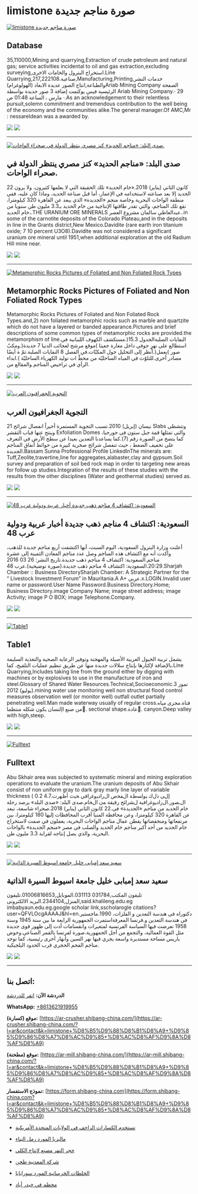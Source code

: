# limistone صورة مناجم جديدة

<a href="https://swt.shibang-china.com/?l=ar&img&k=limistone+%D8%B5%D9%88%D8%B1%D8%A9+%D9%85%D9%86%D8%A7%D8%AC%D9%85+%D8%AC%D8%AF%D9%8A%D8%AF%D8%A9" target="_blank">![limistone صورة مناجم جديدة](http://static.shibang-china.com/all-800x300/968.jpg)</a>

## Database
35,110000,Mining and quarrying,Extraction of crude petroleum and natural gas; service activities incidental to oil and gas extraction,excluding surveying,استخراج البترول والخامات الاخرى.Line Quarrying,صناعية.217,222108,Manufacturing,Printing,خدمات النشر والطباعة,انتاج الصور عديدة الابعاد (الهولوغرام)Ariab Mining Company الصفحة الرئيسية فيس بوكتمت إضافة 3 صور جديدة بواسطة Ariab Mining Company.· 29 مارس ، الساعة 01:48 ص ·.As an acknowledgement to their relentless pursuit,solemn commitment and tremendous contribution to the well being of the economy and the communities alike.The general manager.Of AMC,Mr : nessareldean was a awarded by.


<a href="https://whatsapp.shibangsoft.com/WhatsApp.php" target="_blank" title="WhatsApp">![](http://static.shibang-china.com/icon/whatsapp.png)</a> <a href="https://swt.shibang-china.com/?l=ar&icon&k=limistone+%D8%B5%D9%88%D8%B1%D8%A9+%D9%85%D9%86%D8%A7%D8%AC%D9%85+%D8%AC%D8%AF%D9%8A%D8%AF%D8%A9" target="_blank">![](http://static.shibang-china.com/icon/chat-ar.png)</a>

---

<a href="https://swt.shibang-china.com/?l=ar&img&k=limistone+%D8%B5%D9%88%D8%B1%D8%A9+%D9%85%D9%86%D8%A7%D8%AC%D9%85+%D8%AC%D8%AF%D9%8A%D8%AF%D8%A9" target="_blank">![صدى البلد: «مناجم الحديد» كنز مصري ينتظر الدولة في صحراء الواحات.](http://static.shibang-china.com/all-800x300/1040.jpg)</a>

## صدى البلد: «مناجم الحديد» كنز مصري ينتظر الدولة في صحراء الواحات.
22 كانون الثاني (يناير) 2018.«خام الحديد» تلك الحقيقة التي لا يعلمها كثيرون، ولا يرون الحديد إلا بعد صناعته لاستخدامه في الإعمار، أما قبل صناعة الحديد، وماذا كان عليه، ففي منطقة الواحات البحرية وخاصة منجم «الجديدة» الذي يبعد عن القاهرة 320 كيلومترا، تقع تلك المناجم، والتي تقدر طاقتها الإنتاجية من خام الحديد بـ3.3 مليون طن سنويا من خام الحديد،.THE URANIUM ORE MINERALS عبدالعاطي سالمان مشروع العصر..in some of the carnotite deposits of the Colorado Plateau,and in the deposits in line in the Grants district,New Mexico.Davidite (rare earth iron titanium oxide; 7 10 percent U3O8).Davidite was not considered a significant uranium ore mineral until 1951,when additional exploration at the old Radium Hill mine near.


<a href="https://whatsapp.shibangsoft.com/WhatsApp.php" target="_blank" title="WhatsApp">![](http://static.shibang-china.com/icon/whatsapp.png)</a> <a href="https://swt.shibang-china.com/?l=ar&icon&k=limistone+%D8%B5%D9%88%D8%B1%D8%A9+%D9%85%D9%86%D8%A7%D8%AC%D9%85+%D8%AC%D8%AF%D9%8A%D8%AF%D8%A9" target="_blank">![](http://static.shibang-china.com/icon/chat-ar.png)</a>

---

<a href="https://swt.shibang-china.com/?l=ar&img&k=limistone+%D8%B5%D9%88%D8%B1%D8%A9+%D9%85%D9%86%D8%A7%D8%AC%D9%85+%D8%AC%D8%AF%D9%8A%D8%AF%D8%A9" target="_blank">![Metamorphic Rocks Pictures of Foliated and Non Foliated Rock Types](http://static.shibang-china.com/all-800x300/1150.jpg)</a>

## Metamorphic Rocks Pictures of Foliated and Non Foliated Rock Types
Metamorphic Rocks Pictures of Foliated and Non Foliated Rock Types.and,2) non foliated metamorphic rocks such as marble and quartzite which do not have a layered or banded appearance.Pictures and brief descriptions of some common types of metamorphic rocks are provided.the metamorphism of line.النفايات الصلبةالجدول 15.3(.مستكشف الكهوف اللبنانية في استطالع على نهرٍ جوفي داخل مغارة جعيتا )موقع مرشح لعجائب الدنيا 7 جديدة(.ومكبّ صور )يعمل(.أنظر إلى التحليل حول المكبّات.في الفصل 8 النفايات الصلبة.ثمّ ة أيضًا مصادر أخرى.للتلوّث في المياه الساحليّة من محطّ ات توليد الكهرباء.الساحليّة ).ابداء الرأي في تراخيص المناجم والمقالع من.


<a href="https://whatsapp.shibangsoft.com/WhatsApp.php" target="_blank" title="WhatsApp">![](http://static.shibang-china.com/icon/whatsapp.png)</a> <a href="https://swt.shibang-china.com/?l=ar&icon&k=limistone+%D8%B5%D9%88%D8%B1%D8%A9+%D9%85%D9%86%D8%A7%D8%AC%D9%85+%D8%AC%D8%AF%D9%8A%D8%AF%D8%A9" target="_blank">![](http://static.shibang-china.com/icon/chat-ar.png)</a>

---

<a href="https://swt.shibang-china.com/?l=ar&img&k=limistone+%D8%B5%D9%88%D8%B1%D8%A9+%D9%85%D9%86%D8%A7%D8%AC%D9%85+%D8%AC%D8%AF%D9%8A%D8%AF%D8%A9" target="_blank">![التجوية الجغرافيون العرب](http://static.shibang-china.com/all-800x300/1263.jpg)</a>

## التجوية الجغرافيون العرب
21 نيسان (إبريل) 2010.تسبب التجوية المستمرة أخيراً انفصال شرائح Slabs وتتشظى وينتج عنها قباب التقشر Exfoliation Domes والتى تمثلها قمة جبل ستون فى جورجيا، كما يتضح من الصورة رقم (7).كما يساعدنا التعدين بعيدا عن سطح الأرض في التعرف على تخفيف الضغط ، حيث تنفصل شرائح صخرية كبيرة من حوائط أنفاق المناجم الجديدة.Bassam Sunna Professional Profile LinkedInThe minerals are: Tuff,Zeolite,travertine,line for aggregates,alabaster,clay and gypsum.Soil survey and preparation of soil bed rock map in order to targeting new areas for follow up studies.Integration of the results of these studies with the results from the other disciplines (Water and geothermal studies) served as.


<a href="https://whatsapp.shibangsoft.com/WhatsApp.php" target="_blank" title="WhatsApp">![](http://static.shibang-china.com/icon/whatsapp.png)</a> <a href="https://swt.shibang-china.com/?l=ar&icon&k=limistone+%D8%B5%D9%88%D8%B1%D8%A9+%D9%85%D9%86%D8%A7%D8%AC%D9%85+%D8%AC%D8%AF%D9%8A%D8%AF%D8%A9" target="_blank">![](http://static.shibang-china.com/icon/chat-ar.png)</a>

---

<a href="https://swt.shibang-china.com/?l=ar&img&k=limistone+%D8%B5%D9%88%D8%B1%D8%A9+%D9%85%D9%86%D8%A7%D8%AC%D9%85+%D8%AC%D8%AF%D9%8A%D8%AF%D8%A9" target="_blank">![السعودية: اكتشاف 4 مناجم ذهب جديدة أخبار عربية ودولية عرب 48](http://static.shibang-china.com/all-800x300/1264.jpg)</a>

## السعودية: اكتشاف 4 مناجم ذهب جديدة أخبار عربية ودولية عرب 48
أعلنت وزارة البترول السعودية، اليوم السبت، أنها اكتشفت أربع مناجم جديدة للذهب، وأكدت أنه مع اكتشاف هذه المناجم وصل عدد مناجم المعادن الثمينة إلى عشرة مناجم.السعودية: اكتشاف 4 مناجم ذهب جديدة.تاريخ النشر: 26 03 2016 20:29.السعودية: اكتشاف 4 مناجم ذهب جديدة.(صورة توضيحية).عرب 48.Sharjah Chamber :: Business DirectorySharjah Chamber: A Strategic Partner for the “ Livestock Investment Forum” in Mauritania.A A+ عربي.x.LOGIN.Invalid user name or password.User Name Password.Business Directory.Home; Business Directory.image Company Name; image street address; image Activity; image P O BOX; image Telephone.Company.


<a href="https://whatsapp.shibangsoft.com/WhatsApp.php" target="_blank" title="WhatsApp">![](http://static.shibang-china.com/icon/whatsapp.png)</a> <a href="https://swt.shibang-china.com/?l=ar&icon&k=limistone+%D8%B5%D9%88%D8%B1%D8%A9+%D9%85%D9%86%D8%A7%D8%AC%D9%85+%D8%AC%D8%AF%D9%8A%D8%AF%D8%A9" target="_blank">![](http://static.shibang-china.com/icon/chat-ar.png)</a>

---

<a href="https://swt.shibang-china.com/?l=ar&img&k=limistone+%D8%B5%D9%88%D8%B1%D8%A9+%D9%85%D9%86%D8%A7%D8%AC%D9%85+%D8%AC%D8%AF%D9%8A%D8%AF%D8%A9" target="_blank">![Table1](http://static.shibang-china.com/all-800x300/439.jpg)</a>

## Table1
يشمل تربية الخيول العربية الأصيلة والمهجنة وتوفير الرعاية الصحية والتغذية السليمة بالإضافة لإكثارها بإنتاج سلالات جديدة منها عن طريق تنظيم عمليات التلقيح، كما.Line Quarrying,Includes taking line from the ground either by digging with machines or by explosives to use in the manufacture of iron and steel.Glossary of Shared Water Resources.Technical,Socioeconomic.3 تموز (يوليو) 2012.mining water use monitoring well non structural flood control measures observation well (or monitor well) outfall outlet partially penetrating well.Man made waterway usually of regular cross.قناة.مجرى مياه من صنع اإلنسان يكون شكله منتظما.ً sectional shape.عادة.ً canyon.Deep valley with high,steep.


<a href="https://whatsapp.shibangsoft.com/WhatsApp.php" target="_blank" title="WhatsApp">![](http://static.shibang-china.com/icon/whatsapp.png)</a> <a href="https://swt.shibang-china.com/?l=ar&icon&k=limistone+%D8%B5%D9%88%D8%B1%D8%A9+%D9%85%D9%86%D8%A7%D8%AC%D9%85+%D8%AC%D8%AF%D9%8A%D8%AF%D8%A9" target="_blank">![](http://static.shibang-china.com/icon/chat-ar.png)</a>

---

<a href="https://swt.shibang-china.com/?l=ar&img&k=limistone+%D8%B5%D9%88%D8%B1%D8%A9+%D9%85%D9%86%D8%A7%D8%AC%D9%85+%D8%AC%D8%AF%D9%8A%D8%AF%D8%A9" target="_blank">![Fulltext](http://static.shibang-china.com/all-800x300/1093.jpg)</a>

## Fulltext
Abu Skhair area was subjected to systematic mineral and mining exploration operations to evaluate the uranium.The uranium deposits of Abu Skhair consist of non uniform gray to dark gray marly line layer of variable thickness ( 0.2 4.7.ﺇﻝﻰ ﺫﻝﻙ ﺒﻭﺍﺴﻁﺔ ﺍﻝﻔﺤﺹ ﺍﻝﺭﺍﺩﻴﻭﻏﺭﺍﻓﻲ ﺤﻴﺙ ﺃﻅﻬﺭﺕ ﺍﻝـﺼﻭﺭ.ﺍﻝﺭﺍﺩﻴﻭﻏﺭﺍﻓﻴﺔ ﻝﺸﺭﺍﺌﺢ ﺭﻗﻴﻘﺔ ﻤﻥ ﺍﻝﺨﺎﻡ.صدى البلد: «صدى البلد» يرصد رحلة خام الحديد من مناجم «الجديدة» فى.22 كانون الثاني (يناير) 2018.صحراء شاسعة، تبعد عن القاهرة 320 كيلومترا، وعن محافظة المنيا أقرب المحافظات إليها 180 كيلومترا، بين مرتفعاتها ومنخفضاتها يقطن عمال مناجم الواحات البحرية، يعملون في صمت لاستخراج خام الحديد من أحد أكبر مناجم خام الحديد والصلب في مصر «منجم الجديدة» بالواحات البحرية، والذي يصل إنتاجه لقرابة 3.3 مليون طن.


<a href="https://whatsapp.shibangsoft.com/WhatsApp.php" target="_blank" title="WhatsApp">![](http://static.shibang-china.com/icon/whatsapp.png)</a> <a href="https://swt.shibang-china.com/?l=ar&icon&k=limistone+%D8%B5%D9%88%D8%B1%D8%A9+%D9%85%D9%86%D8%A7%D8%AC%D9%85+%D8%AC%D8%AF%D9%8A%D8%AF%D8%A9" target="_blank">![](http://static.shibang-china.com/icon/chat-ar.png)</a>

---

<a href="https://swt.shibang-china.com/?l=ar&img&k=limistone+%D8%B5%D9%88%D8%B1%D8%A9+%D9%85%D9%86%D8%A7%D8%AC%D9%85+%D8%AC%D8%AF%D9%8A%D8%AF%D8%A9" target="_blank">![سعيد سعد إمبابى خليل جامعة اسيوط السيرة الذاتية](http://static.shibang-china.com/all-800x300/766.jpg)</a>

## سعيد سعد إمبابى خليل جامعة اسيوط السيرة الذاتية
تليفون المكتب,031784 031113.الموبايل,01006816653.تليفون المنزل,2344104.البريد الالكترونى,said.khalileng.edu.eg imbabyaun.edu.eg.google scholar link,sscholarogle citations?user=QFVLOcgAAAAJ&amp;hl=en.دكتوراه فى هندسة التعدين و الفلزات، 1990.ماجستير فى هندسة التعدين و.فرنسا المعرفةاستمرت الجمهورية الرابعة ما بين سنة 1945 وسنة 1958 تعرضت فيها السياسة الفرنسية لمتغيرات وانقسامات أدت إلى ظهور قوى جديدة مثل القوة العمالية، والتجمع من أجل الجمهورية.صورة لفرنسا بالقمر الصناعي.وحوض باريس مساحة مستديرة واسعة يجري فيها نهر السين وأنهار أخرى رئيسية، كما توجد مناجم الفحم الحجري قرب الحدود البلجيكية.


<a href="https://whatsapp.shibangsoft.com/WhatsApp.php" target="_blank" title="WhatsApp">![](http://static.shibang-china.com/icon/whatsapp.png)</a> <a href="https://swt.shibang-china.com/?l=ar&icon&k=limistone+%D8%B5%D9%88%D8%B1%D8%A9+%D9%85%D9%86%D8%A7%D8%AC%D9%85+%D8%AC%D8%AF%D9%8A%D8%AF%D8%A9" target="_blank">![](http://static.shibang-china.com/icon/chat-ar.png)</a>

---
## اتصل بنا:

**الدردشة الآن:** [انقر للدردشة](https://swt.shibang-china.com?l=ar&contact&k=limistone+%D8%B5%D9%88%D8%B1%D8%A9+%D9%85%D9%86%D8%A7%D8%AC%D9%85+%D8%AC%D8%AF%D9%8A%D8%AF%D8%A9)

**WhatsApp:**  [+8613621919955](https://whatsapp.shibangsoft.com/WhatsApp.php)

**موقع (كسارة):** [https://ar-crusher.shibang-china.com/](https://ar-crusher.shibang-china.com/?l=ar&contact&k=limistone+%D8%B5%D9%88%D8%B1%D8%A9+%D9%85%D9%86%D8%A7%D8%AC%D9%85+%D8%AC%D8%AF%D9%8A%D8%AF%D8%A9)

**موقع (مطحنة):** [https://ar-mill.shibang-china.com/](https://ar-mill.shibang-china.com/?l=ar&contact&k=limistone+%D8%B5%D9%88%D8%B1%D8%A9+%D9%85%D9%86%D8%A7%D8%AC%D9%85+%D8%AC%D8%AF%D9%8A%D8%AF%D8%A9)

**نموذج الاستفسار:** [https://form.shibang-china.com](https://form.shibang-china.com?l=ar&contact&k=limistone+%D8%B5%D9%88%D8%B1%D8%A9+%D9%85%D9%86%D8%A7%D8%AC%D9%85+%D8%AC%D8%AF%D9%8A%D8%AF%D8%A9)

* [تستخدم الكسارات الزاحف في الولايات المتحدة الأمريكية](../29/%D8%AA%D8%B3%D8%AA%D8%AE%D8%AF%D9%85%20%D8%A7%D9%84%D9%83%D8%B3%D8%A7%D8%B1%D8%A7%D8%AA%20%D8%A7%D9%84%D8%B2%D8%A7%D8%AD%D9%81%20%D9%81%D9%8A%20%D8%A7%D9%84%D9%88%D9%84%D8%A7%D9%8A%D8%A7%D8%AA%20%D8%A7%D9%84%D9%85%D8%AA%D8%AD%D8%AF%D8%A9%20%D8%A7%D9%84%D8%A3%D9%85%D8%B1%D9%8A%D9%83%D9%8A%D8%A9.md)

* [ماليزيا المورد رمل البناء](../30/%D9%85%D8%A7%D9%84%D9%8A%D8%B2%D9%8A%D8%A7%20%D8%A7%D9%84%D9%85%D9%88%D8%B1%D8%AF%20%D8%B1%D9%85%D9%84%20%D8%A7%D9%84%D8%A8%D9%86%D8%A7%D8%A1.md)

* [حجر النهر مصنع لإنتاج الكلي](../30/%D8%AD%D8%AC%D8%B1%20%D8%A7%D9%84%D9%86%D9%87%D8%B1%20%D9%85%D8%B5%D9%86%D8%B9%20%D9%84%D8%A5%D9%86%D8%AA%D8%A7%D8%AC%20%D8%A7%D9%84%D9%83%D9%84%D9%8A.md)

* [شركة المعدنية طحن](../28/%D8%B4%D8%B1%D9%83%D8%A9%20%D8%A7%D9%84%D9%85%D8%B9%D8%AF%D9%86%D9%8A%D8%A9%20%D8%B7%D8%AD%D9%86.md)

* [الخلطات الخرسانية المورد سورابايا](../28/%D8%A7%D9%84%D8%AE%D9%84%D8%B7%D8%A7%D8%AA%20%D8%A7%D9%84%D8%AE%D8%B1%D8%B3%D8%A7%D9%86%D9%8A%D8%A9%20%D8%A7%D9%84%D9%85%D9%88%D8%B1%D8%AF%20%D8%B3%D9%88%D8%B1%D8%A7%D8%A8%D8%A7%D9%8A%D8%A7.md)

* [محطم في حيدر أباد](../26/%D9%85%D8%AD%D8%B7%D9%85%20%D9%81%D9%8A%20%D8%AD%D9%8A%D8%AF%D8%B1%20%D8%A3%D8%A8%D8%A7%D8%AF.md)
